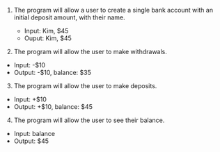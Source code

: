 1. The program will allow a user to create a single bank account with an initial deposit amount, with their name.
    * Input: Kim, $45
    * Ouput: Kim, $45

2. The program will allow the user to make withdrawals.
  * Input: -$10
  * Output: -$10, balance: $35

3. The program will allow the user to make deposits.
  * Input: +$10
  * Output: +$10, balance: $45

4. The program will allow the user to see their balance.
  * Input: balance
  * Output: $45

  

